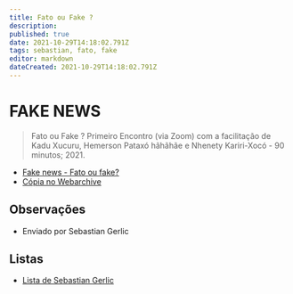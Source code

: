 ```yaml
---
title: Fato ou Fake ?
description: 
published: true
date: 2021-10-29T14:18:02.791Z
tags: sebastian, fato, fake
editor: markdown
dateCreated: 2021-10-29T14:18:02.791Z
---
```


# FAKE NEWS 
> Fato ou Fake ? Primeiro Encontro (via Zoom) com a facilitação de Kadu Xucuru, Hemerson Pataxó hãhãhãe e Nhenety Kariri-Xocó - 90 minutos; 2021.
- [Fake news - Fato ou fake?](https://www.youtube.com/watch?v=vtce_zsQHPY)
- [Cópia no Webarchive](https://web.archive.org/web/20211013225552/https://www.youtube.com/watch?v=vtce_zsQHPY)

## Observações

- Enviado por Sebastian Gerlic

## Listas

 - [Lista de Sebastian Gerlic](/listas/sebastian-gerlic)